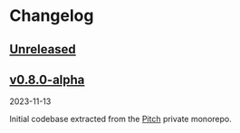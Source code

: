 # Changelog

## [Unreleased][HEAD]

## [v0.8.0-alpha][0.8.0-alpha]
2023-11-13

Initial codebase extracted from the [Pitch](https://github.com/pitch-io)
private monorepo.

[HEAD]: https://github.com/codebeige/moira/compare/v0.8.0-alpha...HEAD
[0.8.0-alpha]: https://github.com/codebeige/moira/releases/tag/v0.8.0-alpha
